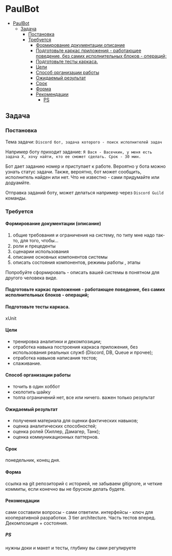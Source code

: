 # PaulBot
<!-- TOC -->

- [PaulBot](#paulbot)
    - [Задача](#%D0%B7%D0%B0%D0%B4%D0%B0%D1%87%D0%B0)
        - [Постановка](#%D0%BF%D0%BE%D1%81%D1%82%D0%B0%D0%BD%D0%BE%D0%B2%D0%BA%D0%B0)
        - [Требуется](#%D1%82%D1%80%D0%B5%D0%B1%D1%83%D0%B5%D1%82%D1%81%D1%8F)
            - [Формирование документации описание](#%D1%84%D0%BE%D1%80%D0%BC%D0%B8%D1%80%D0%BE%D0%B2%D0%B0%D0%BD%D0%B8%D0%B5-%D0%B4%D0%BE%D0%BA%D1%83%D0%BC%D0%B5%D0%BD%D1%82%D0%B0%D1%86%D0%B8%D0%B8-%D0%BE%D0%BF%D0%B8%D1%81%D0%B0%D0%BD%D0%B8%D0%B5)
            - [Подготовьте каркас приложения - работающее поведение, без самих исполнительных блоков - операций;](#%D0%BF%D0%BE%D0%B4%D0%B3%D0%BE%D1%82%D0%BE%D0%B2%D1%8C%D1%82%D0%B5-%D0%BA%D0%B0%D1%80%D0%BA%D0%B0%D1%81-%D0%BF%D1%80%D0%B8%D0%BB%D0%BE%D0%B6%D0%B5%D0%BD%D0%B8%D1%8F---%D1%80%D0%B0%D0%B1%D0%BE%D1%82%D0%B0%D1%8E%D1%89%D0%B5%D0%B5-%D0%BF%D0%BE%D0%B2%D0%B5%D0%B4%D0%B5%D0%BD%D0%B8%D0%B5-%D0%B1%D0%B5%D0%B7-%D1%81%D0%B0%D0%BC%D0%B8%D1%85-%D0%B8%D1%81%D0%BF%D0%BE%D0%BB%D0%BD%D0%B8%D1%82%D0%B5%D0%BB%D1%8C%D0%BD%D1%8B%D1%85-%D0%B1%D0%BB%D0%BE%D0%BA%D0%BE%D0%B2---%D0%BE%D0%BF%D0%B5%D1%80%D0%B0%D1%86%D0%B8%D0%B9)
            - [Подготовьте тесты каркаса.](#%D0%BF%D0%BE%D0%B4%D0%B3%D0%BE%D1%82%D0%BE%D0%B2%D1%8C%D1%82%D0%B5-%D1%82%D0%B5%D1%81%D1%82%D1%8B-%D0%BA%D0%B0%D1%80%D0%BA%D0%B0%D1%81%D0%B0)
            - [Цели](#%D1%86%D0%B5%D0%BB%D0%B8)
            - [Способ организации работы](#%D1%81%D0%BF%D0%BE%D1%81%D0%BE%D0%B1-%D0%BE%D1%80%D0%B3%D0%B0%D0%BD%D0%B8%D0%B7%D0%B0%D1%86%D0%B8%D0%B8-%D1%80%D0%B0%D0%B1%D0%BE%D1%82%D1%8B)
            - [Ожидаемый результат](#%D0%BE%D0%B6%D0%B8%D0%B4%D0%B0%D0%B5%D0%BC%D1%8B%D0%B9-%D1%80%D0%B5%D0%B7%D1%83%D0%BB%D1%8C%D1%82%D0%B0%D1%82)
            - [Срок](#%D1%81%D1%80%D0%BE%D0%BA)
            - [Форма](#%D1%84%D0%BE%D1%80%D0%BC%D0%B0)
            - [Рекомендации](#%D1%80%D0%B5%D0%BA%D0%BE%D0%BC%D0%B5%D0%BD%D0%B4%D0%B0%D1%86%D0%B8%D0%B8)
                - [PS](#ps)

<!-- /TOC -->

## Задача

### Постановка
Тема задачи: `Discord бот, задача которого - поиск исполнителей задач`

Например боту приходит задание: 
`Я Вася - Васечкин, у меня есть задача X, хочу найти, кто ее сможет сделать. Срок - 30 мин.`

Бот дает заданию номер и приступает к работе. Вероятно у бота можно узнать статус задачи. 
Также, вероятно, бот может сообщить, исполнитель найден или нет.
Что не известно - сами придумайте или додуамйте.

Отправка заданий боту, может делаться например через `Discord Guild` команды.

### Требуется
#### Формирование документации (описание)
1. общие требования и ограничения на систему, по типу мне надо так-то, для того, чтобы…
2. роли и прецеденты
3. сценарии использования
4. описание основных компонентов системы
5. описать состояния компонентов, режимы работы , этапы

Попробуйте сформировать - описать вашей системы в понятном для другого человека виде.

####  Подготовьте каркас приложения - работающее поведение, без самих исполнительных блоков - операций;
#### Подготовьте тесты каркаса.
xUnit

#### Цели
* тренировка аналитики и декомпозиции;
* отработка навыка построения каркаса приложения, без использования реальных служб (Discord, DB, Queue и прочее);
* отработка навыков написания тестов;
* слаживание.

#### Способ организации работы
* точить в один хоббот
* сколотить шайку
* толпа
ограничений нет, все или ничего. важен только результат

#### Ожидаемый результат
* получения материала для оценки фактических навыков;
* оценка аналитических способностей;
* оценка ролей (Хиллер, Дамагер, Танк);
* оценка коммуникационных паттернов.

#### Срок
понедельник, конец дня.

#### Форма
ссылка на git репозиторий с историей, не забываем gitignore, и четкие коммиты, если конечно вы не бруском делать будете.

#### Рекомендации
сами составили вопросы - сами ответили. интерфейсы - ключ для кооперативной разработки. 3 tier architecture. Часть тестов вперед. Декомпозиция + состояния.

##### PS
нужны доки и макет и тесты, глубину вы сами регулируете

